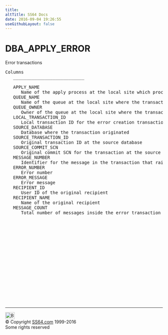 ```yaml
---
title:
altTitle: SS64 Docs
date: 2016-09-04 19:26:55
useGithubLayout: false
---
```

<!-- #BeginLibraryItem "/Library/head_orad.lbi" --><!-- #EndLibraryItem --><h1>DBA_APPLY_ERROR </h1><p> Error transactions </p> 
 
<pre>Columns
   ___________________________
 
   APPLY_NAME
      Name of the apply process at the local site which processed the transaction
   QUEUE_NAME
      Name of the queue at the local site where the transaction came from
   QUEUE_OWNER
      Owner of the queue at the local site where the transaction came from
   LOCAL_TRANSACTION_ID
      Local transaction ID for the error creation transaction
   SOURCE_DATABASE
      Database where the transaction originated
   SOURCE_TRANSACTION_ID
      Original transaction ID at the source database
   SOURCE_COMMIT_SCN
      Original commit SCN for the transaction at the source database
   MESSAGE_NUMBER
      Identifier for the message in the transaction that raised an error
   ERROR_NUMBER
      Error number
   ERROR_MESSAGE
      Error message
   RECIPIENT_ID
      User ID of the original recipient
   RECIPIENT_NAME
      Name of the original recipient
   MESSAGE_COUNT
      Total number of messages inside the error transaction

</pre><!-- #BeginLibraryItem "/Library/foot_orad.lbi" --><p>
<!-- oracle-footer -->
<ins class="adsbygoogle" style="display:inline-block;width:300px;height:250px" data-ad-client="ca-pub-6140977852749469" data-ad-slot="4275490898"></ins>
<script>
(adsbygoogle = window.adsbygoogle || []).push({});
</script></p>
<hr>
<div id="bl" class="footer"><a href="DBA_APPLY_ERROR.html#"><img src="../images/top.png" width="30" height="22" alt="Back to the Top"></a></div>
<div id="br" class="footer, tagline">© Copyright <a href="../index.html">SS64.com</a> 1999-2016<br>
Some rights reserved</div>
<!-- #EndLibraryItem -->

